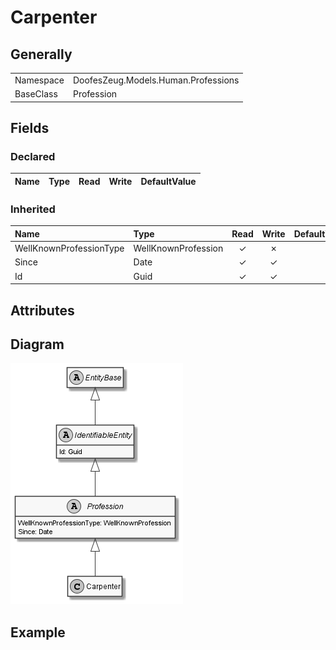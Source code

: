 ﻿# Carpenter

## Generally

|||
|:-|:-|
|Namespace|DoofesZeug.Models.Human.Professions|
|BaseClass|Profession|

## Fields

### Declared

|Name|Type|Read|Write|DefaultValue|
|:---|:---|:--:|:---:|:-----------|

### Inherited

|Name|Type|Read|Write|DefaultValue|
|:---|:---|:--:|:---:|:-----------|
|WellKnownProfessionType|WellKnownProfession|&#x2713;|&#x2717;||
|Since|Date|&#x2713;|&#x2713;||
|Id|Guid|&#x2713;|&#x2713;||

## Attributes

## Diagram

![Carpenter.png](./Carpenter.png "Carpenter")

## Example


